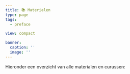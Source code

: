 ```yaml
---
title: 📚 Materialen
type: page
tags:
  - preface

view: compact

banner:
  caption: ''
  image: ''
---
```


Hieronder een overzicht van alle materialen en curussen:
